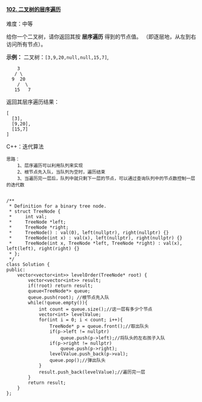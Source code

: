 #### [102. 二叉树的层序遍历](https://leetcode-cn.com/problems/binary-tree-level-order-traversal/)

难度：中等

给你一个二叉树，请你返回其按 **层序遍历** 得到的节点值。 （即逐层地，从左到右访问所有节点）。

**示例：**
二叉树：`[3,9,20,null,null,15,7]`,

```
    3
   / \
  9  20
    /  \
   15   7
```

返回其层序遍历结果：

```
[
  [3],
  [9,20],
  [15,7]
]
```

C++：迭代算法

```
思路：
	1、层序遍历可以利用队列来实现
	2、根节点先入队，当队列为空时，遍历结束
	3、当遍历完一层后，队列中就只剩下一层的节点，可以通过查询队列中的节点数控制一层的迭代数
	
	
/**
 * Definition for a binary tree node.
 * struct TreeNode {
 *     int val;
 *     TreeNode *left;
 *     TreeNode *right;
 *     TreeNode() : val(0), left(nullptr), right(nullptr) {}
 *     TreeNode(int x) : val(x), left(nullptr), right(nullptr) {}
 *     TreeNode(int x, TreeNode *left, TreeNode *right) : val(x), left(left), right(right) {}
 * };
 */
class Solution {
public:
    vector<vector<int>> levelOrder(TreeNode* root) {
        vector<vector<int>> result;
        if(!root) return result;
        queue<TreeNode*> queue;
        queue.push(root); //根节点先入队
        while(!queue.empty()){
            int count = queue.size();//这一层有多少个节点
            vector<int> levelValue;
            for(int i = 0; i < count; i++){
                TreeNode* p = queue.front();//取出队头
                if(p->left != nullptr) 
                    queue.push(p->left);//将队头的左右孩子入队
                if(p->right != nullptr) 
                    queue.push(p->right);
                levelValue.push_back(p->val);
                queue.pop();//弹出队头
            }
            result.push_back(levelValue);//遍历完一层
        }
        return result;
    }
};
```


